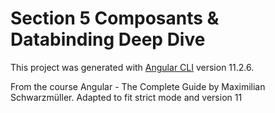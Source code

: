 # Section 5 Composants & Databinding Deep Dive

This project was generated with [Angular CLI](https://github.com/angular/angular-cli) version 11.2.6.

From the course Angular - The Complete Guide by Maximilian Schwarzmüller.
Adapted to fit strict mode and version 11
